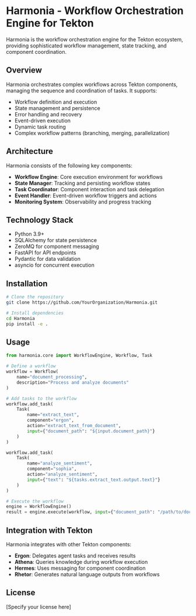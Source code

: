 # Harmonia - Workflow Orchestration Engine for Tekton

Harmonia is the workflow orchestration engine for the Tekton ecosystem, providing sophisticated workflow management, state tracking, and component coordination.

## Overview

Harmonia orchestrates complex workflows across Tekton components, managing the sequence and coordination of tasks. It supports:

- Workflow definition and execution
- State management and persistence
- Error handling and recovery
- Event-driven execution
- Dynamic task routing
- Complex workflow patterns (branching, merging, parallelization)

## Architecture

Harmonia consists of the following key components:

- **Workflow Engine**: Core execution environment for workflows
- **State Manager**: Tracking and persisting workflow states
- **Task Coordinator**: Component interaction and task delegation
- **Event Handler**: Event-driven workflow triggers and actions
- **Monitoring System**: Observability and progress tracking

## Technology Stack

- Python 3.9+
- SQLAlchemy for state persistence
- ZeroMQ for component messaging
- FastAPI for API endpoints
- Pydantic for data validation
- asyncio for concurrent execution

## Installation

```bash
# Clone the repository
git clone https://github.com/YourOrganization/Harmonia.git

# Install dependencies
cd Harmonia
pip install -e .
```

## Usage

```python
from harmonia.core import WorkflowEngine, Workflow, Task

# Define a workflow
workflow = Workflow(
    name="document_processing",
    description="Process and analyze documents"
)

# Add tasks to the workflow
workflow.add_task(
    Task(
        name="extract_text",
        component="ergon",
        action="extract_text_from_document",
        input={"document_path": "${input.document_path}"}
    )
)

workflow.add_task(
    Task(
        name="analyze_sentiment",
        component="sophia",
        action="analyze_sentiment",
        input={"text": "${tasks.extract_text.output.text}"}
    )
)

# Execute the workflow
engine = WorkflowEngine()
result = engine.execute(workflow, input={"document_path": "/path/to/document.pdf"})
```

## Integration with Tekton

Harmonia integrates with other Tekton components:

- **Ergon**: Delegates agent tasks and receives results
- **Athena**: Queries knowledge during workflow execution
- **Hermes**: Uses messaging for component coordination
- **Rhetor**: Generates natural language outputs from workflows

## License

[Specify your license here]